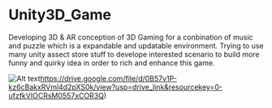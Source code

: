 # Unity3D_Game
Developing 3D & AR conception of 3D Gaming for a conbination of music and puzzle 
which is a expandable and updatable environment.
Trying to use many unity assect store stuff to develope interested scenario to build more funny and quirky idea
in order to rich and enhance this game.

![Alt text](https://drive.google.com/file/d/0B57v1P-kz6cBakxRVml4d2pXS0k/view?usp=drive_link&resourcekey=0-ufzfkVIOCRsM0557xCOR3Q)https://drive.google.com/file/d/0B57v1P-kz6cBakxRVml4d2pXS0k/view?usp=drive_link&resourcekey=0-ufzfkVIOCRsM0557xCOR3Q)
